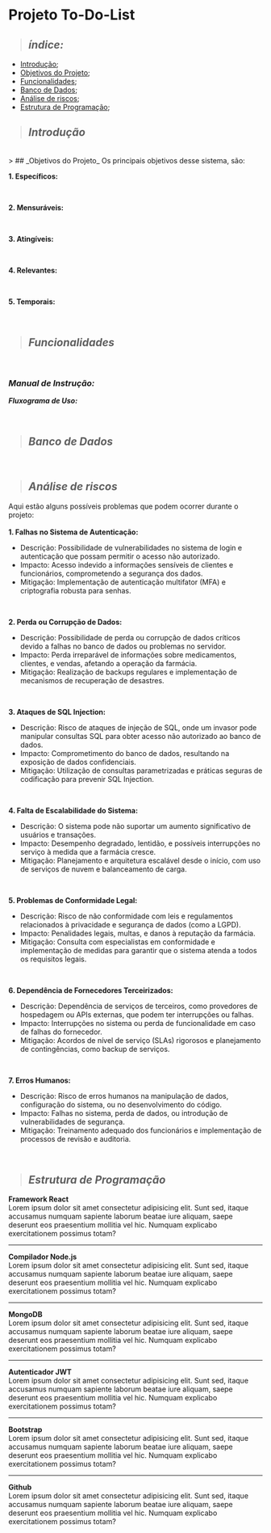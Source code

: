 # Projeto To-Do-List

>  ## _índice:_

- [Introdução](#introdução);
- [Objetivos do Projeto](#objetivos-do-projeto);
- [Funcionalidades](#funcionalidades);
- [Banco de Dados](#banco-de-dados);
- [Análise de riscos](#análise-de-riscos);
- [Estrutura de Programação](#estrutura-de-programação);

>  ## _Introdução_


<br>
> ## _Objetivos do Projeto_
Os principais objetivos desse sistema, são:<br>

**1. Específicos:**

<br>

**2. Mensuráveis:**

<br>

**3. Atingíveis:**

<br>

**4. Relevantes:**

<br>

**5. Temporais:**


<br>

> ## _Funcionalidades_


<br>

### _Manual de Instrução:_

**_Fluxograma de Uso:_**


<br>

> ## _Banco de Dados_


<br>

> ## _Análise de riscos_
Aqui estão alguns possíveis problemas que podem ocorrer durante o projeto:<br><br>
**1. Falhas no Sistema de Autenticação:**
- Descrição: Possibilidade de vulnerabilidades no sistema de login e autenticação que possam permitir o acesso não autorizado.
- Impacto: Acesso indevido a informações sensíveis de clientes e funcionários, comprometendo a segurança dos dados.
- Mitigação: Implementação de autenticação multifator (MFA) e criptografia robusta para senhas.
<br>

**2. Perda ou Corrupção de Dados:**
- Descrição: Possibilidade de perda ou corrupção de dados críticos devido a falhas no banco de dados ou problemas no servidor.
- Impacto: Perda irreparável de informações sobre medicamentos, clientes, e vendas, afetando a operação da farmácia.
- Mitigação: Realização de backups regulares e implementação de mecanismos de recuperação de desastres.
<br>

**3. Ataques de SQL Injection:**
- Descrição: Risco de ataques de injeção de SQL, onde um invasor pode manipular consultas SQL para obter acesso não autorizado ao banco de dados.
- Impacto: Comprometimento do banco de dados, resultando na exposição de dados confidenciais.
- Mitigação: Utilização de consultas parametrizadas e práticas seguras de codificação para prevenir SQL Injection.
<br>

**4. Falta de Escalabilidade do Sistema:**
- Descrição: O sistema pode não suportar um aumento significativo de usuários e transações.
- Impacto: Desempenho degradado, lentidão, e possíveis interrupções no serviço à medida que a farmácia cresce.
- Mitigação: Planejamento e arquitetura escalável desde o início, com uso de serviços de nuvem e balanceamento de carga.
<br>

**5. Problemas de Conformidade Legal:**
- Descrição: Risco de não conformidade com leis e regulamentos relacionados à privacidade e segurança de dados (como a LGPD).
- Impacto: Penalidades legais, multas, e danos à reputação da farmácia.
- Mitigação: Consulta com especialistas em conformidade e implementação de medidas para garantir que o sistema atenda a todos os requisitos legais.
<br>

**6. Dependência de Fornecedores Terceirizados:**
- Descrição: Dependência de serviços de terceiros, como provedores de hospedagem ou APIs externas, que podem ter interrupções ou falhas.
- Impacto: Interrupções no sistema ou perda de funcionalidade em caso de falhas do fornecedor.
- Mitigação: Acordos de nível de serviço (SLAs) rigorosos e planejamento de contingências, como backup de serviços.
<br>

**7. Erros Humanos:**
- Descrição: Risco de erros humanos na manipulação de dados, configuração do sistema, ou no desenvolvimento do código.
- Impacto: Falhas no sistema, perda de dados, ou introdução de vulnerabilidades de segurança.
- Mitigação: Treinamento adequado dos funcionários e implementação de processos de revisão e auditoria.

<br>

> ## _Estrutura de Programação_
**Framework React**
<br>
Lorem ipsum dolor sit amet consectetur adipisicing elit. Sunt sed, itaque accusamus numquam sapiente laborum beatae iure aliquam, saepe deserunt eos praesentium mollitia vel hic. Numquam explicabo exercitationem possimus totam?

<hr>

**Compilador Node.js**
<br>
Lorem ipsum dolor sit amet consectetur adipisicing elit. Sunt sed, itaque accusamus numquam sapiente laborum beatae iure aliquam, saepe deserunt eos praesentium mollitia vel hic. Numquam explicabo exercitationem possimus totam?

<hr>

**MongoDB**
<br>
Lorem ipsum dolor sit amet consectetur adipisicing elit. Sunt sed, itaque accusamus numquam sapiente laborum beatae iure aliquam, saepe deserunt eos praesentium mollitia vel hic. Numquam explicabo exercitationem possimus totam?

<hr>

**Autenticador JWT**
<br>
Lorem ipsum dolor sit amet consectetur adipisicing elit. Sunt sed, itaque accusamus numquam sapiente laborum beatae iure aliquam, saepe deserunt eos praesentium mollitia vel hic. Numquam explicabo exercitationem possimus totam?

<hr>

**Bootstrap**
<br>
Lorem ipsum dolor sit amet consectetur adipisicing elit. Sunt sed, itaque accusamus numquam sapiente laborum beatae iure aliquam, saepe deserunt eos praesentium mollitia vel hic. Numquam explicabo exercitationem possimus totam?

<hr>

**Github**
<br>
Lorem ipsum dolor sit amet consectetur adipisicing elit. Sunt sed, itaque accusamus numquam sapiente laborum beatae iure aliquam, saepe deserunt eos praesentium mollitia vel hic. Numquam explicabo exercitationem possimus totam?


